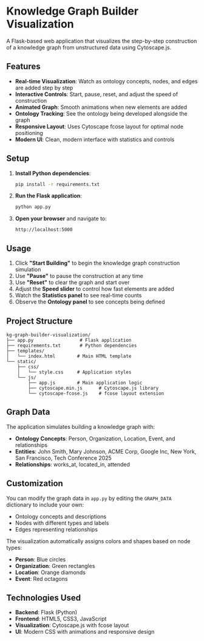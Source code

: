 # Knowledge Graph Builder Visualization

A Flask-based web application that visualizes the step-by-step construction of a knowledge graph from unstructured data using Cytoscape.js.

## Features

- **Real-time Visualization**: Watch as ontology concepts, nodes, and edges are added step by step
- **Interactive Controls**: Start, pause, reset, and adjust the speed of construction
- **Animated Graph**: Smooth animations when new elements are added
- **Ontology Tracking**: See the ontology being developed alongside the graph
- **Responsive Layout**: Uses Cytoscape fcose layout for optimal node positioning
- **Modern UI**: Clean, modern interface with statistics and controls

## Setup

1. **Install Python dependencies**:
   ```bash
   pip install -r requirements.txt
   ```

2. **Run the Flask application**:
   ```bash
   python app.py
   ```

3. **Open your browser** and navigate to:
   ```
   http://localhost:5000
   ```

## Usage

1. Click **"Start Building"** to begin the knowledge graph construction simulation
2. Use **"Pause"** to pause the construction at any time
3. Use **"Reset"** to clear the graph and start over
4. Adjust the **Speed slider** to control how fast elements are added
5. Watch the **Statistics panel** to see real-time counts
6. Observe the **Ontology panel** to see concepts being defined

## Project Structure

```
kg-graph-builder-visualization/
├── app.py                 # Flask application
├── requirements.txt       # Python dependencies
├── templates/
│   └── index.html        # Main HTML template
└── static/
    ├── css/
    │   └── style.css     # Application styles
    └── js/
        ├── app.js        # Main application logic
        ├── cytoscape.min.js      # Cytoscape.js library
        └── cytoscape-fcose.js    # fcose layout extension
```

## Graph Data

The application simulates building a knowledge graph with:

- **Ontology Concepts**: Person, Organization, Location, Event, and relationships
- **Entities**: John Smith, Mary Johnson, ACME Corp, Google Inc, New York, San Francisco, Tech Conference 2025
- **Relationships**: works_at, located_in, attended

## Customization

You can modify the graph data in `app.py` by editing the `GRAPH_DATA` dictionary to include your own:

- Ontology concepts and descriptions
- Nodes with different types and labels  
- Edges representing relationships

The visualization automatically assigns colors and shapes based on node types:
- **Person**: Blue circles
- **Organization**: Green rectangles  
- **Location**: Orange diamonds
- **Event**: Red octagons

## Technologies Used

- **Backend**: Flask (Python)
- **Frontend**: HTML5, CSS3, JavaScript
- **Visualization**: Cytoscape.js with fcose layout
- **UI**: Modern CSS with animations and responsive design
